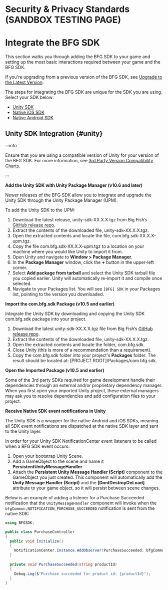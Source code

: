 # Security & Privacy Standards (SANDBOX TESTING PAGE)

# Integrate the BFG SDK

This section walks you through adding the BFG SDK to your game and setting up the most basic interactions required between your game and the BFG SDK.

If you're upgrading from a previous version of the BFG SDK, see [Upgrade to the Latest Version](./upgrade).

The steps for integrating the BFG SDK are unique for the SDK you are using. Select your SDK below:

- [Unity SDK](#unity)
- [Native iOS SDK](#ios)
- [Native Android SDK](#android)

## Unity SDK Integration {#unity}

:::info

Ensure that you are using a compatible version of Unity for your version of the BFG SDK. For more information, see [3rd Party Version Compatibility Charts](./compatibility-charts).

:::

**Add the Unity SDK with Unity Package Manager (v10.6 and later)**

Newer releases of the BFG SDK allow you to integrate and upgrade the Unity SDK through the Unity Package Manager (UPM).

To add the Unity SDK to the UPM:

1. Download the latest release, unity-sdk-XX.X.X.tgz from Big Fish’s [GitHub release repo](https://github.com/bigfishgames-external/sdk-unity-releases/releases).  
2. Extract the contents of the downloaded file, unity-sdk-XX.X.X.tgz.
3. Open the extracted contents and locate the file, com.bfg.sdk-XX.X.X-upm.tgz.
4. Copy the file com.bfg.sdk-XX.X.X-upm.tgz to a location on your machine where you would like Unity to import it from.
5. Open Unity and navigate to **Window > Package Manager**.
6. In the **Package Manager** window, click the **+** button in the upper-left corner.
7. Select **Add package from tarball** and select the Unity SDK tarball file you copied earlier. Unity will automatically re-import it and compile once selected.
8. Navigate to your Packages list. You will see ``[BFG] SDK`` in your Packages list, pointing to the version you downloaded.


**Import the com.bfg.sdk Package (v10.5 and earlier)**

Integrate the Unity SDK by downloading and copying the Unity SDK com.bfg.sdk package into your project.

1. Download the latest unity-sdk-XX.X.X.tgz file from Big Fish’s [GitHub release repo](https://github.com/bigfishgames-external/sdk-unity-releases/releases).
2. Extract the contents of the downloaded file, unity-sdk-XX.X.X.tgz. 
3. Open the extracted contents and locate the folder, com.bfg.sdk.
4. Close Unity (this is more of a recommendation than a requirement).
5. Copy the com.bfg.sdk folder into your project's **Packages** folder. The result should be located at: [PROJECT ROOT]/Packages/com.bfg.sdk.

**Open the Imported Package (v10.5 and earlier)**

Some of the 3rd party SDKs required for game development handle their dependencies through an external and/or proprietary dependency manager. When you first open your imported Unity project, these external managers may ask you to resolve dependencies and add configuration files to your project.

**Receive Native SDK event notifications in Unity**

The Unity SDK is a wrapper for the native Android and iOS SDKs, meaning all SDK event notifications are dispatched at the native SDK layer and sent to the Unity layer.

In order for your Unity SDK NotificationCenter event listeners to be called when a BFG SDK event occurs:

1. Open your bootstrap Unity Scene.
2. Add a GameObject to the scene and name it **PersistentUnityMessageHandler**.
3. Attach the **Persistent Unity Message Handler (Script)** component to the GameObject you just created. This component will automatically add the **Unity Message Handler (Script)** and the **[DontDestroyOnLoad]** attribute to your game object, so it will persist between scene changes.

Below is an example of adding a listener for a Purchase Succeeded notification that the ``UnityMessageHandler`` component will invoke when the ``bfgCommon.NOTIFICATION_PURCHASE_SUCCEEDED`` notification is sent from the native SDK:

```csharp
using BFGSDK;

public class PurchaseController
{
  public void Initialize()
  {
    NotificationCenter.Instance.AddObserver(PurchaseSucceeded, bfgCommon.NOTIFICATION_PURCHASE_SUCCEEDED);
  }
  
  private void PurchaseSucceeded(string productId)
  {
    Debug.Log($"Purchase succeeded for product id: {productId}");
  }
}
```
